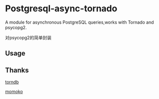 # Postgresql-async-tornado
A module for asynchronous PostgreSQL queries,works with Tornado and psycopg2.

对psycopg2的简单封装


Usage
-----


Thanks
------

[torndb](https://github.com/bdarnell/torndb)

[momoko](https://github.com/FSX/momoko)
